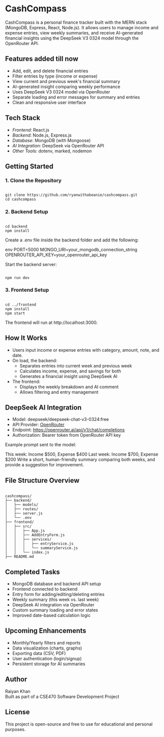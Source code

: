 # CashCompass

CashCompass is a personal finance tracker built with the MERN stack (MongoDB, Express, React, Node.js). It allows users to manage income and expense entries, view weekly summaries, and receive AI-generated financial insights using the DeepSeek V3 0324 model through the OpenRouter API.

## Features added till now

- Add, edit, and delete financial entries
- Filter entries by type (income or expense)
- View current and previous week's financial summary
- AI-generated insight comparing weekly performance
- Uses DeepSeek V3 0324 model via OpenRouter 
- Separate loading and error messages for summary and entries
- Clean and responsive user interface

## Tech Stack

- *Frontend*: React.js
- *Backend*: Node.js, Express.js
- *Database*: MongoDB (with Mongoose)
- *AI Integration*: DeepSeek via OpenRouter API
- *Other Tools*: dotenv, marked, nodemon

## Getting Started

### 1. Clone the Repository

<pre><code>
git clone https://github.com/ryanwithabeanie/cashcompass.git
cd cashcompass
</code></pre>

### 2. Backend Setup

<pre><code>
cd backend
npm install
</code></pre>

Create a .env file inside the backend folder and add the following:

env
PORT=5000
MONGO_URI=your_mongodb_connection_string
OPENROUTER_API_KEY=your_openrouter_api_key


Start the backend server:

<pre><code>
npm run dev
</code></pre>

### 3. Frontend Setup

<pre><code>
cd ../frontend
npm install
npm start
</code></pre>

The frontend will run at http://localhost:3000.

## How It Works

- Users input income or expense entries with category, amount, note, and date.
- On load, the backend:
  - Separates entries into current week and previous week
  - Calculates income, expense, and savings for both
  - Generates a financial insight using DeepSeek AI
- The frontend:
  - Displays the weekly breakdown and AI comment
  - Allows filtering and entry management

## DeepSeek AI Integration

- Model: deepseek/deepseek-chat-v3-0324:free
- API Provider: [OpenRouter](https://openrouter.ai)
- Endpoint: https://openrouter.ai/api/v1/chat/completions
- Authorization: Bearer token from OpenRouter API key

Example prompt sent to the model:


This week: Income $500, Expense $400
Last week: Income $700, Expense $200
Write a short, human-friendly summary comparing both weeks, and provide a suggestion for improvement.


## File Structure Overview

<pre><code>
cashcompass/
├── backend/
│   ├── models/
│   ├── routes/
│   ├── server.js
│   └── .env
├── frontend/
│   ├── src/
│   │   ├── App.js
│   │   ├── AddEntryForm.js
│   │   ├── services/
│   │   │   ├── entryService.js
│   │   │   └── summaryService.js
│   │   └── index.js
├── README.md</code></pre>


## Completed Tasks 

- MongoDB database and backend API setup
- Frontend connected to backend
- Entry form for adding/editing/deleting entries
- Weekly summary (this week vs. last week)
- DeepSeek AI integration via OpenRouter
- Custom summary loading and error states
- Improved date-based calculation logic

## Upcoming Enhancements

- Monthly/Yearly filters and reports
- Data visualization (charts, graphs)
- Exporting data (CSV, PDF)
- User authentication (login/signup)
- Persistent storage for AI summaries

## Author

Raiyan Khan  
Built as part of a CSE470 Software Development Project

## License

This project is open-source and free to use for educational and personal purposes.
